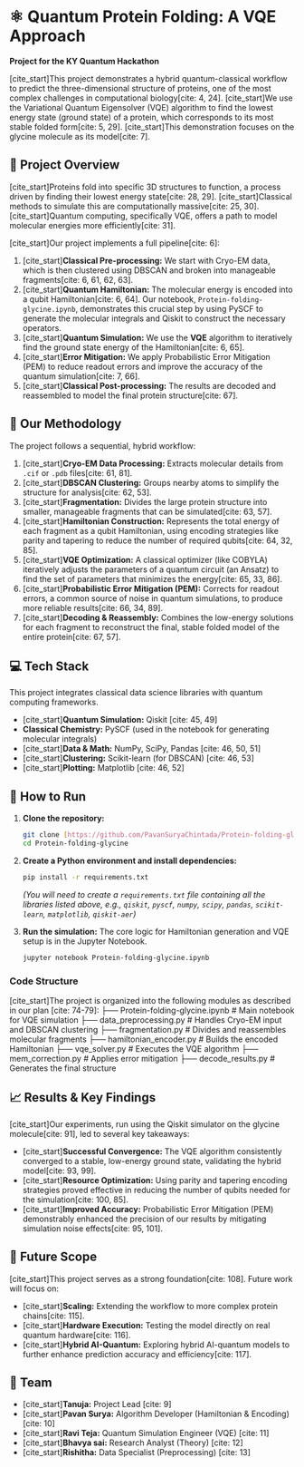 # ⚛️ Quantum Protein Folding: A VQE Approach

**Project for the KY Quantum Hackathon**

[cite_start]This project demonstrates a hybrid quantum-classical workflow to predict the three-dimensional structure of proteins, one of the most complex challenges in computational biology[cite: 4, 24]. [cite_start]We use the Variational Quantum Eigensolver (VQE) algorithm to find the lowest energy state (ground state) of a protein, which corresponds to its most stable folded form[cite: 5, 29]. [cite_start]This demonstration focuses on the glycine molecule as its model[cite: 7].

## 🎯 Project Overview

[cite_start]Proteins fold into specific 3D structures to function, a process driven by finding their lowest energy state[cite: 28, 29]. [cite_start]Classical methods to simulate this are computationally massive[cite: 25, 30]. [cite_start]Quantum computing, specifically VQE, offers a path to model molecular energies more efficiently[cite: 31].

[cite_start]Our project implements a full pipeline[cite: 6]:
1.  [cite_start]**Classical Pre-processing:** We start with Cryo-EM data, which is then clustered using DBSCAN and broken into manageable fragments[cite: 6, 61, 62, 63].
2.  [cite_start]**Quantum Hamiltonian:** The molecular energy is encoded into a qubit Hamiltonian[cite: 6, 64]. Our notebook, `Protein-folding-glycine.ipynb`, demonstrates this crucial step by using PySCF to generate the molecular integrals and Qiskit to construct the necessary operators.
3.  [cite_start]**Quantum Simulation:** We use the **VQE** algorithm to iteratively find the ground state energy of the Hamiltonian[cite: 6, 65].
4.  [cite_start]**Error Mitigation:** We apply Probabilistic Error Mitigation (PEM) to reduce readout errors and improve the accuracy of the quantum simulation[cite: 7, 66].
5.  [cite_start]**Classical Post-processing:** The results are decoded and reassembled to model the final protein structure[cite: 67].

## 🔬 Our Methodology

The project follows a sequential, hybrid workflow:

1.  [cite_start]**Cryo-EM Data Processing:** Extracts molecular details from `.cif` or `.pdb` files[cite: 61, 81].
2.  [cite_start]**DBSCAN Clustering:** Groups nearby atoms to simplify the structure for analysis[cite: 62, 53].
3.  [cite_start]**Fragmentation:** Divides the large protein structure into smaller, manageable fragments that can be simulated[cite: 63, 57].
4.  [cite_start]**Hamiltonian Construction:** Represents the total energy of each fragment as a qubit Hamiltonian, using encoding strategies like parity and tapering to reduce the number of required qubits[cite: 64, 32, 85].
5.  [cite_start]**VQE Optimization:** A classical optimizer (like COBYLA) iteratively adjusts the parameters of a quantum circuit (an Ansatz) to find the set of parameters that minimizes the energy[cite: 65, 33, 86].
6.  [cite_start]**Probabilistic Error Mitigation (PEM):** Corrects for readout errors, a common source of noise in quantum simulations, to produce more reliable results[cite: 66, 34, 89].
7.  [cite_start]**Decoding & Reassembly:** Combines the low-energy solutions for each fragment to reconstruct the final, stable folded model of the entire protein[cite: 67, 57].

## 💻 Tech Stack

This project integrates classical data science libraries with quantum computing frameworks.

* [cite_start]**Quantum Simulation:** Qiskit [cite: 45, 49]
* **Classical Chemistry:** PySCF (used in the notebook for generating molecular integrals)
* [cite_start]**Data & Math:** NumPy, SciPy, Pandas [cite: 46, 50, 51]
* [cite_start]**Clustering:** Scikit-learn (for DBSCAN) [cite: 46, 53]
* [cite_start]**Plotting:** Matplotlib [cite: 46, 52]

## 🚀 How to Run

1.  **Clone the repository:**
    ```bash
    git clone [https://github.com/PavanSuryaChintada/Protein-folding-glycine.git](https://github.com/PavanSuryaChintada/Protein-folding-glycine.git)
    cd Protein-folding-glycine
    ```

2.  **Create a Python environment and install dependencies:**
    ```bash
    pip install -r requirements.txt
    ```
    *(You will need to create a `requirements.txt` file containing all the libraries listed above, e.g., `qiskit`, `pyscf`, `numpy`, `scipy`, `pandas`, `scikit-learn`, `matplotlib`, `qiskit-aer`)*

3.  **Run the simulation:**
    The core logic for Hamiltonian generation and VQE setup is in the Jupyter Notebook.
    ```bash
    jupyter notebook Protein-folding-glycine.ipynb
    ```

### Code Structure

[cite_start]The project is organized into the following modules as described in our plan [cite: 74-79]:
├── Protein-folding-glycine.ipynb # Main notebook for VQE simulation 
├── data_preprocessing.py # Handles Cryo-EM input and DBSCAN clustering 
├── fragmentation.py # Divides and reassembles molecular fragments 
├── hamiltonian_encoder.py # Builds the encoded Hamiltonian
├── vqe_solver.py # Executes the VQE algorithm 
├── mem_correction.py # Applies error mitigation 
├── decode_results.py # Generates the final structure 
## 📈 Results & Key Findings

[cite_start]Our experiments, run using the Qiskit simulator on the glycine molecule[cite: 91], led to several key takeaways:
* [cite_start]**Successful Convergence:** The VQE algorithm consistently converged to a stable, low-energy ground state, validating the hybrid model[cite: 93, 99].
* [cite_start]**Resource Optimization:** Using parity and tapering encoding strategies proved effective in reducing the number of qubits needed for the simulation[cite: 100, 85].
* [cite_start]**Improved Accuracy:** Probabilistic Error Mitigation (PEM) demonstrably enhanced the precision of our results by mitigating simulation noise effects[cite: 95, 101].

## 🔮 Future Scope

[cite_start]This project serves as a strong foundation[cite: 108]. Future work will focus on:
* [cite_start]**Scaling:** Extending the workflow to more complex protein chains[cite: 115].
* [cite_start]**Hardware Execution:** Testing the model directly on real quantum hardware[cite: 116].
* [cite_start]**Hybrid AI-Quantum:** Exploring hybrid AI-quantum models to further enhance prediction accuracy and efficiency[cite: 117].

## 👥 Team

* [cite_start]**Tanuja:** Project Lead [cite: 9]
* [cite_start]**Pavan Surya:** Algorithm Developer (Hamiltonian & Encoding) [cite: 10]
* [cite_start]**Ravi Teja:** Quantum Simulation Engineer (VQE) [cite: 11]
* [cite_start]**Bhavya sai:** Research Analyst (Theory) [cite: 12]
* [cite_start]**Rishitha:** Data Specialist (Preprocessing) [cite: 13]
